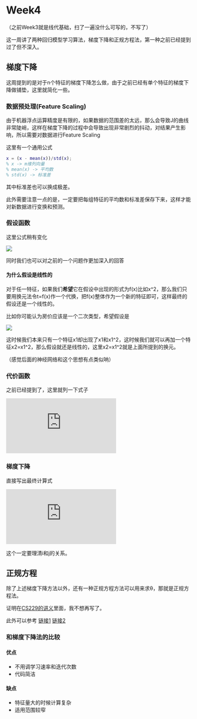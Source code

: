 # Week4

（之前Week3就是线代基础，扫了一遍没什么可写的，不写了）

这一周讲了两种回归模型学习算法，梯度下降和正规方程法，第一种之前已经提到过了但不深入。

## 梯度下降

这周提到的是对于n个特征的梯度下降怎么做，由于之前已经有单个特征的梯度下降做铺垫，这里就简化一些。

### 数据预处理(Feature Scaling)

由于机器浮点运算精度是有限的，如果数据的范围差的太远，那么会导致J的曲线非常陡峭，这样在梯度下降的过程中会导致出现非常剧烈的抖动，对结果产生影响，所以需要对数据进行Feature Scaling

这里有一个通用公式

```matlab
x = (x - mean(x))/std(x);
% x -> m维列向量
% mean(x) -> 平均数
% std(x) -> 标准差
```

其中标准差也可以换成极差。

此外需要注意一点的是，一定要把每组特征的平均数和标准差保存下来，这样才能对新数据进行变换和预测。

### 假设函数

这里公式稍有变化

![](http://latex.codecogs.com/gif.latex?h_{\theta}(x)&space;=&space;\theta_{0}&space;&plus;&space;\theta_{1}*x_{1}&plus;\theta_{2}*x&space;&plus;&space;...&space;&plus;\theta_{n}*x_{n})

同时我们也可以对之前的一个问题作更加深入的回答

#### 为什么假设是线性的

对于任一特征，如果我们**希望**它在假设中出现的形式为f(x)比如x^2，那么我们只要用换元法令t=f(x)作一个代换，把f(x)整体作为一个新的特征即可，这样最终的假设还是一个线性的。

比如你可能认为房价应该是一个二次类型，希望假设是

![](http://latex.codecogs.com/gif.latex?h_{\theta}(x)&space;=&space;\theta_{0}&space;&plus;&space;\theta_{1}*x_{1}&plus;\theta_{2}*x^{2}_{1})

这时候我们本来只有一个特征x1却出现了x1和x1^2，这时候我们就可以再加一个特征x2=x1^2，那么假设就还是线性的，这里x2=x1^2就是上面所提到的换元。

（感觉后面的神经网络和这个思想有点类似呐）

### 代价函数

之前已经提到了，这里就列一下式子

![](http://latex.codecogs.com/gif.latex?J_%7B%5Ctheta%7D%28%5Ctheta_%7B1%7D%2C%5Ctheta_%7B2%7D...%5Ctheta_%7Bn%7D%29%3D%5Cfrac%20%7B1%7D%7B2m%7D%5Csum_%7Bi%3D1%7D%5E%7Bm%7D%28h_%5Ctheta%28x%29%5E%7B%28i%29%7D-y%5E%7B%28i%29%7D%29%5E%7B2%7D)

### 梯度下降

直接写出最终计算式

![](http://latex.codecogs.com/gif.latex?%5Ctheta_%7Bj%7D%20%3D%20%5Ctheta_%7Bj%7D%20-%20%5Calpha%5Cfrac%7B1%7D%7Bm%7D%5Csum_%7Bi%3D1%7D%5E%7Bm%7D%28h_%7B%5Ctheta%7D%28x%5E%7B%28i%29%7D%29-y%5E%7B%28i%29%7D%29x%5E%7B%28i%29%7D_%7Bj%7D)

这个一定要理清i和j的关系。

## 正规方程

除了上述梯度下降方法以外，还有一种正规方程方法可以用来求θ，那就是正规方程法。

证明在[CS229的讲义](http://cs229.stanford.edu/notes/cs229-notes1.pdf)里面，我不想再写了。

此外可以参考 [链接1](http://www.cnblogs.com/daisyliar/p/7202601.html) [链接2](http://www.cnblogs.com/rcfeng/p/3961800.html)

### 和梯度下降法的比较

#### 优点

- 不用调学习速率和迭代次数
- 代码简洁

#### 缺点

- 特征量大的时候计算复杂
- 适用范围较窄

